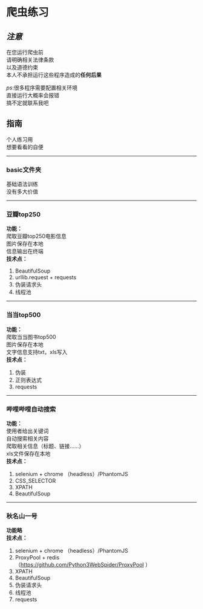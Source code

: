 # 爬虫练习
 
## *注意* ##
在您运行爬虫前  
请明确相关法律条款  
以及道德约束  
本人不承担运行这些程序造成的**任何后果**  
  
*ps*:很多程序需要配置相关环境  
直接运行大概率会报错  
搞不定就联系我吧
## 指南 ##
个人练习用  
想要看看的自便  


----------

### basic文件夹 ###
基础语法训练  
没有多大价值  

----------

### 豆瓣top250 ###
**功能：**  
爬取豆瓣top250电影信息  
图片保存在本地  
信息输出在终端  
**技术点：**  
1. BeautifulSoup  
2. urllib.request + requests  
3. 伪装请求头  
4. 线程池

----------
### 当当top500 ###
**功能：**  
爬取当当图书top500  
图片保存在本地  
文字信息支持txt，xls写入  
**技术点：**  
1. 伪装  
2. 正则表达式  
3. requests

----------

### 哔哩哔哩自动搜索 ###
**功能：**  
使用者给出关键词  
自动搜索相关内容  
爬取相关信息（标题、链接……）  
xls文件保存在本地  
**技术点：**  
1. selenium + chrome （headless）/PhantomJS  
2. CSS_SELECTOR  
3. XPATH  
4. BeautifulSoup

----------
### 秋名山一号 ###  
**功能略**  
**技术点：**  
1. selenium + chrome （headless）/PhantomJS  
2. ProxyPool + redis  
（https://github.com/Python3WebSpider/ProxyPool ）  
3. XPATH  
4. BeautifulSoup  
5. 伪装请求头  
6. 线程池  
7. requests




